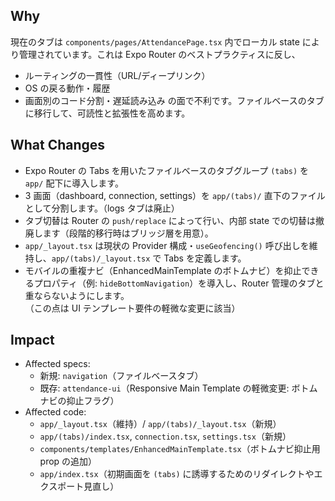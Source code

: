 ## Why

現在のタブは `components/pages/AttendancePage.tsx` 内でローカル state により管理されています。これは Expo Router のベストプラクティスに反し、

- ルーティングの一貫性（URL/ディープリンク）
- OS の戻る動作・履歴
- 画面別のコード分割・遅延読み込み
  の面で不利です。ファイルベースのタブに移行して、可読性と拡張性を高めます。

## What Changes

- Expo Router の Tabs を用いたファイルベースのタブグループ `(tabs)` を `app/` 配下に導入します。
- 3 画面（dashboard, connection, settings）を `app/(tabs)/` 直下のファイルとして分割します。（logs タブは廃止）
- タブ切替は Router の `push/replace` によって行い、内部 state での切替は撤廃します（段階的移行時はブリッジ層を用意）。
- `app/_layout.tsx` は現状の Provider 構成・`useGeofencing()` 呼び出しを維持し、`app/(tabs)/_layout.tsx` で Tabs を定義します。
- モバイルの重複ナビ（EnhancedMainTemplate のボトムナビ）を抑止できるプロパティ（例: `hideBottomNavigation`）を導入し、Router 管理のタブと重ならないようにします。  
  （この点は UI テンプレート要件の軽微な変更に該当）

## Impact

- Affected specs:
  - 新規: `navigation`（ファイルベースタブ）
  - 既存: `attendance-ui`（Responsive Main Template の軽微変更: ボトムナビの抑止フラグ）
- Affected code:
  - `app/_layout.tsx`（維持）/ `app/(tabs)/_layout.tsx`（新規）
  - `app/(tabs)/index.tsx`, `connection.tsx`, `settings.tsx`（新規）
  - `components/templates/EnhancedMainTemplate.tsx`（ボトムナビ抑止用 prop の追加）
  - `app/index.tsx`（初期画面を `(tabs)` に誘導するためのリダイレクトやエクスポート見直し）
